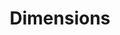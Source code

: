 ---
bigquery: https://console.cloud.google.com/bigquery?p=covid-19-dimensions-ai&page=table&d=data&t=publications
contributors: Digital Science, https://www.digital-science.com/
cost: Free for personal, non-commercial use.
description: Dimensions contains more than 100 million publications, ranging from
  articles published in scholarly journals, books and book chapters, to preprints
  and conference proceedings. All publications are contextualized with linked data
  sets, funding, publications, patents, clinical trials, and policy documents. You
  can also view associated categories, funders, institutions, and researcher profiles.
documentation: https://docs.dimensions.ai/bigquery/index.html
last_edit: Mon, 04 Apr 2022 19:04:00 GMT
location: https://www.dimensions.ai/products/free/
maintained_by: Digital Science, https://www.digital-science.com/
schema_fields: '[''researcher_ids'', ''funding_gbp'', ''funder_org'', ''family_members_ids'',
  ''patent_ids'', ''repository_id'', ''relationships'', ''date'', ''start_date'',
  ''wikipedia_url'', ''grant_number'', ''acronym'', ''resulting_publication_doi'',
  ''original_title'', ''embargo_date'', ''publication_date'', ''repository_name'',
  ''reference_ids'', ''investigators'', ''types'', ''pmcid'', ''metrics'', ''research_orgs'',
  ''category_uoa'', ''categories'', ''original_assignee'', ''original_assignee_orgs'',
  ''category_icrp_cso'', ''granted_year'', ''volume'', ''category_icrp_ct'', ''filing_status'',
  ''end_year'', ''research_org_country_names'', ''category_hrcs_hc'', ''funding_jpy'',
  ''open_access_categories'', ''language'', ''filing_date'', ''funder_org_state_codes'',
  ''associated_grant_ids'', ''status'', ''altmetrics'', ''associated_publication_pmid'',
  ''subtitles'', ''name'', ''filing_year'', ''funder_org_cities'', ''journal'', ''funding_amount'',
  ''cited_by_ids'', ''expiration_year'', ''assignee_orgs'', ''research_org_city_names'',
  ''funding_aud'', ''conference'', ''funding_cny'', ''funding_chf'', ''funding_usd'',
  ''type'', ''conditions'', ''legal_events'', ''aliases'', ''research_org_state_codes'',
  ''funder_org_acronyms'', ''original_assignee_countries'', ''funder_countries'',
  ''family_id'', ''active_years'', ''start_year'', ''research_org_cities'', ''category_for'',
  ''funding_cad'', ''inventor_names'', ''date_online'', ''associated_publication_id'',
  ''issue'', ''book_title'', ''research_org_state_names'', ''phase'', ''parent_id'',
  ''date_inserted'', ''date_modified'', ''labels'', ''pages'', ''citation_string'',
  ''publisher'', ''date_print'', ''editors'', ''category_bra'', ''concepts'', ''authors'',
  ''id'', ''created_date'', ''year'', ''legal_status'', ''book_series_title'', ''supporting_grant_ids'',
  ''kind'', ''ipcr'', ''citations_count'', ''funding_eur'', ''source_id'', ''granted_date'',
  ''original_abstract'', ''linkout'', ''priority_year'', ''mesh_headings'', ''doi'',
  ''interventions'', ''links'', ''eisbn'', ''license'', ''repository_url'', ''established'',
  ''organisation_details'', ''proceedings_title'', ''citations'', ''funder_orgs'',
  ''category_hrcs_rac'', ''acknowledgements'', ''arxiv_id'', ''isbn'', ''research_org_countries'',
  ''associated_publication_arxiv_id'', ''description'', ''associated_publication_doi'',
  ''pmid'', ''brief_title'', ''abstract'', ''acronyms'', ''expiration_date'', ''mesh_terms'',
  ''current_assignee_orgs'', ''funder_org_countries'', ''title'', ''application_number'',
  ''gender'', ''current_assignee_countries'', ''funding_details'', ''publication_ids'',
  ''email_address'', ''registry'', ''end_date'', ''date_imported_gbq'', ''publication_year'',
  ''category_rcdc'', ''date_normal'', ''funding_nzd'', ''family_count'', ''cpc'',
  ''journal_lists'', ''assignee_countries'', ''foa_number'', ''category_sdg'', ''external_ids'',
  ''funding_currency'', ''resulting_publication_ids'', ''address'', ''open_access_categories_v2'',
  ''jurisdiction'', ''current_assignee'', ''clinical_trial_ids'', ''category_hra'',
  ''priority_date'']'
shortname: dimensions
tags:
- scholarly literature
- patents
- funding
- clinical trials
- academic profiles
terms_of_use: 'Use of both the Dimensions COVID-19 dataset and full Dimensions dataset
  are subject to the Dimensions Terms of use: https://www.dimensions.ai/policies-terms-legal '
title: Dimensions
uuid: dcff88bd-fe6b-4fdb-8159-809bf9d7bc1c
---